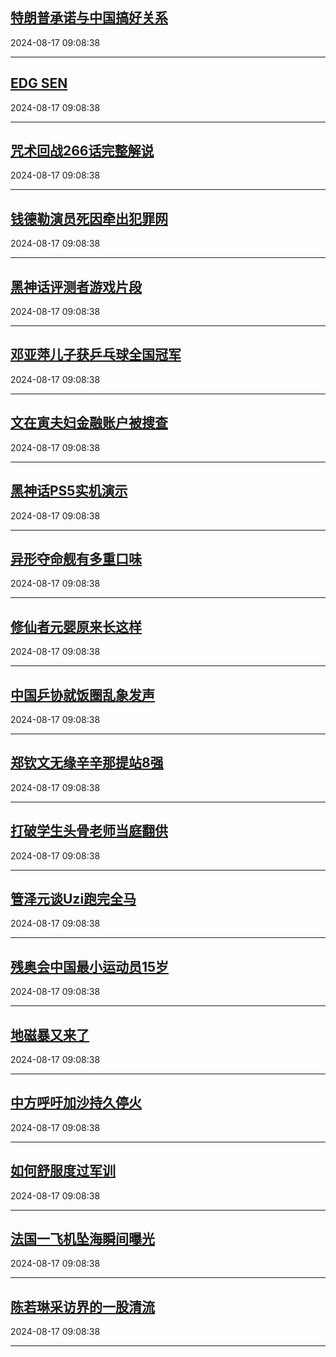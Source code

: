 ## [特朗普承诺与中国搞好关系](https://search.bilibili.com/all?vt=36849326&keyword=%E7%89%B9%E6%9C%97%E6%99%AE%E6%89%BF%E8%AF%BA%E4%B8%8E%E4%B8%AD%E5%9B%BD%E6%90%9E%E5%A5%BD%E5%85%B3%E7%B3%BB&order=click)

2024-08-17 09:08:38

---
## [EDG SEN](https://search.bilibili.com/all?vt=36849326&keyword=EDG+SEN&order=click)

2024-08-17 09:08:38

---
## [咒术回战266话完整解说](https://search.bilibili.com/all?vt=36849326&keyword=%E5%92%92%E6%9C%AF%E5%9B%9E%E6%88%98266%E8%AF%9D%E5%AE%8C%E6%95%B4%E8%A7%A3%E8%AF%B4&order=click)

2024-08-17 09:08:38

---
## [钱德勒演员死因牵出犯罪网](https://search.bilibili.com/all?vt=36849326&keyword=%E9%92%B1%E5%BE%B7%E5%8B%92%E6%BC%94%E5%91%98%E6%AD%BB%E5%9B%A0%E7%89%B5%E5%87%BA%E7%8A%AF%E7%BD%AA%E7%BD%91&order=click)

2024-08-17 09:08:38

---
## [黑神话评测者游戏片段](https://search.bilibili.com/all?vt=36849326&keyword=%E9%BB%91%E7%A5%9E%E8%AF%9D%E8%AF%84%E6%B5%8B%E8%80%85%E6%B8%B8%E6%88%8F%E7%89%87%E6%AE%B5&order=click)

2024-08-17 09:08:38

---
## [邓亚萍儿子获乒乓球全国冠军](https://search.bilibili.com/all?vt=36849326&keyword=%E9%82%93%E4%BA%9A%E8%90%8D%E5%84%BF%E5%AD%90%E8%8E%B7%E4%B9%92%E4%B9%93%E7%90%83%E5%85%A8%E5%9B%BD%E5%86%A0%E5%86%9B&order=click)

2024-08-17 09:08:38

---
## [文在寅夫妇金融账户被搜查](https://search.bilibili.com/all?vt=36849326&keyword=%E6%96%87%E5%9C%A8%E5%AF%85%E5%A4%AB%E5%A6%87%E9%87%91%E8%9E%8D%E8%B4%A6%E6%88%B7%E8%A2%AB%E6%90%9C%E6%9F%A5&order=click)

2024-08-17 09:08:38

---
## [黑神话PS5实机演示](https://search.bilibili.com/all?vt=36849326&keyword=%E9%BB%91%E7%A5%9E%E8%AF%9DPS5%E5%AE%9E%E6%9C%BA%E6%BC%94%E7%A4%BA&order=click)

2024-08-17 09:08:38

---
## [异形夺命舰有多重口味](https://search.bilibili.com/all?vt=36849326&keyword=%E5%BC%82%E5%BD%A2%E5%A4%BA%E5%91%BD%E8%88%B0%E6%9C%89%E5%A4%9A%E9%87%8D%E5%8F%A3%E5%91%B3&order=click)

2024-08-17 09:08:38

---
## [修仙者元婴原来长这样](https://search.bilibili.com/all?vt=36849326&keyword=%E4%BF%AE%E4%BB%99%E8%80%85%E5%85%83%E5%A9%B4%E5%8E%9F%E6%9D%A5%E9%95%BF%E8%BF%99%E6%A0%B7&order=click)

2024-08-17 09:08:38

---
## [中国乒协就饭圈乱象发声](https://search.bilibili.com/all?vt=36849326&keyword=%E4%B8%AD%E5%9B%BD%E4%B9%92%E5%8D%8F%E5%B0%B1%E9%A5%AD%E5%9C%88%E4%B9%B1%E8%B1%A1%E5%8F%91%E5%A3%B0&order=click)

2024-08-17 09:08:38

---
## [郑钦文无缘辛辛那提站8强](https://search.bilibili.com/all?vt=36849326&keyword=%E9%83%91%E9%92%A6%E6%96%87%E6%97%A0%E7%BC%98%E8%BE%9B%E8%BE%9B%E9%82%A3%E6%8F%90%E7%AB%998%E5%BC%BA&order=click)

2024-08-17 09:08:38

---
## [打破学生头骨老师当庭翻供](https://search.bilibili.com/all?vt=36849326&keyword=%E6%89%93%E7%A0%B4%E5%AD%A6%E7%94%9F%E5%A4%B4%E9%AA%A8%E8%80%81%E5%B8%88%E5%BD%93%E5%BA%AD%E7%BF%BB%E4%BE%9B&order=click)

2024-08-17 09:08:38

---
## [管泽元谈Uzi跑完全马](https://search.bilibili.com/all?vt=36849326&keyword=%E7%AE%A1%E6%B3%BD%E5%85%83%E8%B0%88Uzi%E8%B7%91%E5%AE%8C%E5%85%A8%E9%A9%AC&order=click)

2024-08-17 09:08:38

---
## [残奥会中国最小运动员15岁](https://search.bilibili.com/all?vt=36849326&keyword=%E6%AE%8B%E5%A5%A5%E4%BC%9A%E4%B8%AD%E5%9B%BD%E6%9C%80%E5%B0%8F%E8%BF%90%E5%8A%A8%E5%91%9815%E5%B2%81&order=click)

2024-08-17 09:08:38

---
## [地磁暴又来了](https://search.bilibili.com/all?vt=36849326&keyword=%E5%9C%B0%E7%A3%81%E6%9A%B4%E5%8F%88%E6%9D%A5%E4%BA%86&order=click)

2024-08-17 09:08:38

---
## [中方呼吁加沙持久停火](https://search.bilibili.com/all?vt=36849326&keyword=%E4%B8%AD%E6%96%B9%E5%91%BC%E5%90%81%E5%8A%A0%E6%B2%99%E6%8C%81%E4%B9%85%E5%81%9C%E7%81%AB&order=click)

2024-08-17 09:08:38

---
## [如何舒服度过军训](https://search.bilibili.com/all?vt=36849326&keyword=%E5%A6%82%E4%BD%95%E8%88%92%E6%9C%8D%E5%BA%A6%E8%BF%87%E5%86%9B%E8%AE%AD&order=click)

2024-08-17 09:08:38

---
## [法国一飞机坠海瞬间曝光](https://search.bilibili.com/all?vt=36849326&keyword=%E6%B3%95%E5%9B%BD%E4%B8%80%E9%A3%9E%E6%9C%BA%E5%9D%A0%E6%B5%B7%E7%9E%AC%E9%97%B4%E6%9B%9D%E5%85%89&order=click)

2024-08-17 09:08:38

---
## [陈若琳采访界的一股清流](https://search.bilibili.com/all?vt=36849326&keyword=%E9%99%88%E8%8B%A5%E7%90%B3%E9%87%87%E8%AE%BF%E7%95%8C%E7%9A%84%E4%B8%80%E8%82%A1%E6%B8%85%E6%B5%81&order=click)

2024-08-17 09:08:38

---
